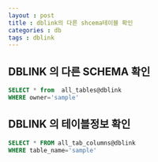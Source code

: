 ```yaml
---
layout : post
title : dblink의 다른 shcema테이블 확인
categories : db
tags : dblink
---
```



## DBLINK 의 다른 SCHEMA 확인

```sql
SELECT * from  all_tables@dblink
WHERE owner='sample'
```



## DBLINK 의 테이블정보 확인

```sql
SELECT * FROM all_tab_columns@dblink
WHERE table_name='sample'
```
